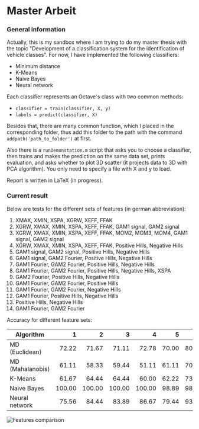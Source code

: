 # Master Arbeit

### General information

Actually, this is my sandbox where I am trying to do my master thesis with the
topic "Development of a classification system for the identification of vehicle
classes". For now, I have implemented the following classifiers:

* Minimum distance
* K-Means
* Naive Bayes
* Neural network

Each classifier represents an Octave's class with two common methods:

* `classifier = train(classifier, X, y)`
* `labels = predict(classifier, X)`

Besides that, there are many common function, which I placed in the
corresponding folder, thus add this folder to the path with the command
`addpath('path_to_folder')` at first.

Also there is a `runDemonstation.m` script that asks you to choose a
classifier, then trains and makes the prediction on the same data set,
prints evaluation, and asks whether to plot 3D scatter (it projects data to
3D with PCA algorithm). You only need to specify a file with X and y to load.

Report is written in LaTeX (in progress).

### Current result

Below are tests for the different sets of features (in german abbreviation):

1. XMAX, XMIN, XSPA, XGRW, XEFF, FFAK
2. XGRW, XMAX, XMIN, XSPA, XEFF, FFAK, GAM1 signal, GAM2 signal
3. XGRW, XMAX, XMIN, XSPA, XEFF, FFAK, MOM2, MOM3, MOM4, GAM1 signal, GAM2 signal
4. XGRW, XMAX, XMIN, XSPA, XEFF, FFAK, Positive Hills, Negative Hills
5. GAM1 signal, GAM2 signal, Positive Hills, Negative Hills
6. GAM1 signal, GAM2 Fourier, Positive Hills, Negative Hills
7. GAM1 Fourier, GAM2 Fourier, Positive Hills, Negative Hills
8. GAM1 Fourier, GAM2 Fourier, Positive Hills, Negative Hills, XSPA
9. GAM2 Fourier, Positive Hills, Negative Hills
10. GAM1 Fourier, GAM2 Fourier, Positive Hills
11. GAM1 Fourier, GAM2 Fourier, Negative Hills
12. GAM1 Fourier, Positive Hills, Negative Hills
13. Positive Hills, Negative Hills
14. GAM1 Fourier, GAM2 Fourier

Accuracy for different feature sets:

| Algorithm | 1 | 2 | 3 | 4 | 5 | 6 | 7 | 8 | 9 | 10 | 11 | 12 | 13 | 14|
| --------- | ---: | ---: | ---: | ---: | ---: | ---: | ---: | ---: | ---: | ---: | ---: | ---: | ---: | ---: |
| MD (Euclidean) | 72.22 | 71.67 | 71.11 | 72.78 | 70.00 | 80.56 | 85.00 | 84.44 | 80.56 | 86.11 | 85.56 | 83.89 | 72.22 | 86.11 |
| MD (Mahalanobis) | 61.11 | 58.33 | 59.44 | 51.11 | 61.11 | 70.00 | 80.00 | 69.44 | 75.56 | 76.67 | 84.44 | 76.67 | 64.44 | 86.11 |
| K-Means | 61.67 | 64.44 | 64.44 | 60.00 | 62.22 | 73.89 | 75.00 | 75.00 | 73.89 | 75.56 | 76.11 | 75.00 | 58.33 | 75.00 |
| Naive Bayes | 100.00 | 100.00 | 100.00 | 100.00 | 98.89 | 98.89 | 98.89 | 99.44 | 82.78 | 100.00 | 100.00 | 82.78 | 72.78 | 100.00 |
| Neural network | 75.56 | 84.44 | 83.89 | 86.67 | 79.44 | 93.33 | 93.89 | 92.22 | 93.89 | 93.33 | 93.33 | 93.89 | 75.00 | 93.33 |

![Features comparison](/images/merkmalsverglech.png)